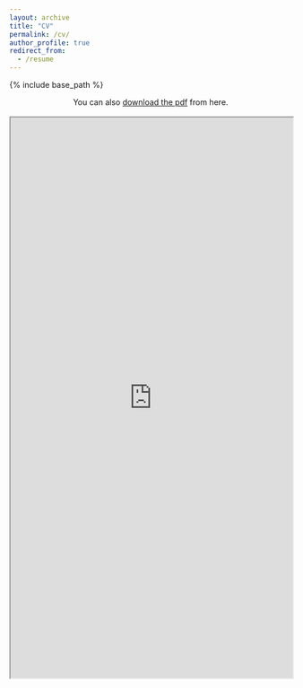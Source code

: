 ```yaml
---
layout: archive
title: "CV"
permalink: /cv/
author_profile: true
redirect_from:
  - /resume
---
```


{% include base_path %}

<div class="row" style="text-align: center;">
  <div class="card">
    You can also <a href="https://neeleshverma.github.io/CVs/CV_1page.pdf">download the pdf</a>  from here.
  </div>
</div>

<br>
<div class="row">
  <div class="card">
    <iframe src="https://neeleshverma.github.io/CVs/CV_1page.pdf" width="100%" height="1000"></iframe>
  </div>
</div>